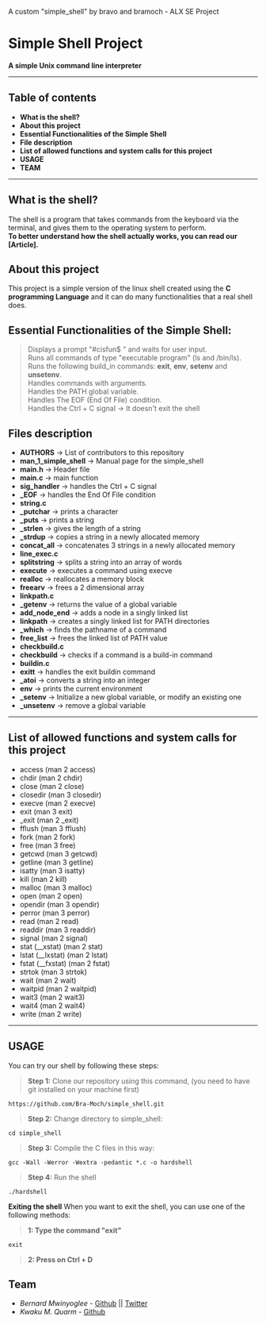 A custom "simple_shell" by bravo and bramoch - ALX SE Project

# Simple Shell Project

**A simple Unix command line interpreter**

****
## Table of contents
 - **What is the shell?**
 - **About this project**
 - **Essential Functionalities of the Simple Shell**
 - **File description**
 - **List of allowed functions and system calls for this project**
 - **USAGE**
 - **TEAM**
 ****

## What is the shell?
The shell is a program that takes commands from the keyboard via the terminal, and gives them to the operating system to perform.\
**To better understand how the shell actually works, you can read our [Article].**

## About this project
This project is a simple version of the linux shell created using the **C programming Language** and it can do many functionalities that a real shell does.

## Essential Functionalities of the Simple Shell:
> Displays a prompt "#cisfun$ " and waits for user input.\
> Runs all commands of type "executable program" (ls and /bin/ls).\
> Runs the following build_in commands: **exit**, **env**, **setenv** and **unsetenv**.\
> Handles commands with arguments.\
> Handles the PATH global variable.\
> Handles The EOF (End Of File) condition.\
> Handles the Ctrl + C signal -> It doesn't exit the shell

## Files description
 - **AUTHORS** -> List of contributors to this repository
 - **man_1_simple_shell** -> Manual page for the simple_shell
 - **main.h** -> Header file
 - **main.c** -> main function
  - **sig_handler** -> handles the Ctrl + C signal
  - **_EOF** -> handles the End Of File condition
 - **string.c**
  - **_putchar** -> prints a character
  - **_puts** -> prints a string
  - **_strlen** -> gives the length of a string
  - **_strdup** -> copies a string in a newly allocated memory
  - **concat_all** -> concatenates 3 strings in a newly allocated memory
 - **line_exec.c**
  - **splitstring** -> splits a string into an array of words
  - **execute** -> executes a command using execve
  - **realloc** -> reallocates a memory block
  - **freearv** -> frees a 2 dimensional array
 - **linkpath.c**
  - **_getenv** -> returns the value of a global variable
  - **add_node_end** -> adds a node in a singly linked list
  - **linkpath** -> creates a singly linked list for PATH directories
  - **_which** -> finds the pathname of a command
  - **free_list** -> frees the linked list of PATH value
 - **checkbuild.c**
  - **checkbuild** -> checks if a command is a build-in command
 - **buildin.c**
  - **exitt** -> handles the exit buildin command
  - **_atoi** -> converts a string into an integer
  - **env** -> prints the current environment
  - **_setenv** -> Initialize a new global variable, or modify an existing one
  - **_unsetenv** -> remove a global variable

****
## List of allowed functions and system calls for this project
 - access (man 2 access)
 - chdir (man 2 chdir)
 - close (man 2 close)
 - closedir (man 3 closedir)
 - execve (man 2 execve)
 - exit (man 3 exit)
 - _exit (man 2 _exit)
 - fflush (man 3 fflush)
 - fork (man 2 fork)
 - free (man 3 free)
 - getcwd (man 3 getcwd)
 - getline (man 3 getline)
 - isatty (man 3 isatty)
 - kill (man 2 kill)
 - malloc (man 3 malloc)
 - open (man 2 open)
 - opendir (man 3 opendir)
 - perror (man 3 perror)
 - read (man 2 read)
 - readdir (man 3 readdir)
 - signal (man 2 signal)
 - stat (__xstat) (man 2 stat)
 - lstat (__lxstat) (man 2 lstat)
 - fstat (__fxstat) (man 2 fstat)
 - strtok (man 3 strtok)
 - wait (man 2 wait)
 - waitpid (man 2 waitpid)
 - wait3 (man 2 wait3)
 - wait4 (man 2 wait4)
 - write (man 2 write)
****

## USAGE
You can try our shell by following these steps:
> **Step 1:** Clone our repository using this command, (you need to have git installed on your machine first)
````
https://github.com/Bra-Moch/simple_shell.git
````
> **Step 2:** Change directory to simple_shell:
````
cd simple_shell
````
> **Step 3:** Compile the C files in this way:
````
gcc -Wall -Werror -Wextra -pedantic *.c -o hardshell
````
> **Step 4:** Run the shell
````
./hardshell
````
**Exiting the shell**
When you want to exit the shell, you can use one of the following methods:
> **1: Type the command "exit"**
````
exit
````
> **2: Press on Ctrl + D**

## Team

- *Bernard Mwinyoglee* - [Github](https://github.com/bmwinyoglee) || [Twitter](https://twitter.com/brakoujo)
- *Kwaku M. Quarm* - [Github](https://github.com/Bra-Moch)

